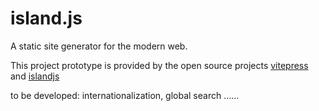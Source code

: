 # island.js

A static site generator for the modern web.

This project prototype is provided by the open source projects [vitepress](https://github.com/vuejs/vitepress) and [islandjs](https://github.com/sanyuan0704/island.js)

to be developed: internationalization, global search ......
